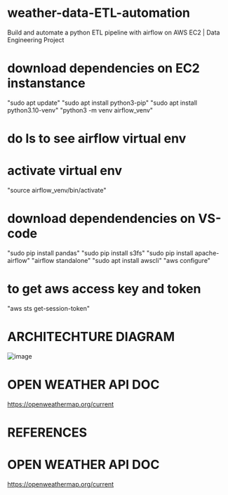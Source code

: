 # weather-data-ETL-automation
Build and automate a python ETL pipeline with airflow on AWS EC2 | Data Engineering Project


# download dependencies on EC2 instanstance
"sudo apt update"
"sudo apt install python3-pip"
"sudo apt install python3.10-venv"
"python3 -m venv airflow_venv"

# do ls to see airflow virtual env
# activate virtual env
"source airflow_venv/bin/activate"

# download dependendencies on VS-code
"sudo pip install pandas"
"sudo pip install s3fs"
"sudo pip install apache-airflow"
"airflow standalone"
"sudo apt  install awscli"
"aws configure"
# to get aws access key and token
"aws sts get-session-token"




# ARCHITECHTURE DIAGRAM

![image](https://github.com/RiyaVashishtha/weather-data-ETL-automation/assets/63110762/234a1e52-7f9e-4e5d-979b-4b5a06c5713f)


# OPEN WEATHER API DOC
https://openweathermap.org/current

# REFERENCES
# OPEN WEATHER API DOC
https://openweathermap.org/current
